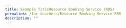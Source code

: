 ```yaml
---
title: Example TitleResource Booking Service (RBS)
permalink: /for-teachers/Resource-Booking-Service-RBS
description: ""
---
```

